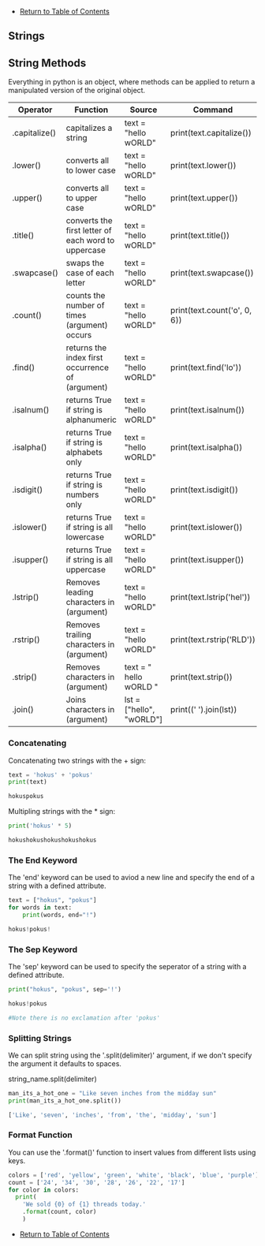 - [Return to Table of Contents](/../../)

## Strings

## String Methods

Everything in python is an object, where methods can be applied to return a manipulated version of the original object.

| Operator | Function | Source | Command | Output |
| -------- | ---- | ------- | -------- | ------- |
| .capitalize() | capitalizes a string |  text = "hello wORLD" | print(text.capitalize()) | Hello world |
| .lower() | converts all to lower case | text = "hello wORLD" | print(text.lower()) | hello world |
| .upper() | converts all to upper case | text = "hello wORLD" | print(text.upper()) | HELLO WORLD |
| .title() | converts the first letter of each word to uppercase |  text = "hello wORLD" | print(text.title()) | Hello World |
| .swapcase() | swaps the case of each letter | text = "hello wORLD" | print(text.swapcase()) | HELLO WORLD |
| .count() | counts the number of times (argument) occurs | text = "hello wORLD" | print(text.count('o', 0, 6)) | 1 |
| .find() | returns the index first occurrence of (argument) | text = "hello wORLD" | print(text.find('lo')) | 3 |
| .isalnum() | returns True if string is alphanumeric | text = "hello wORLD" | print(text.isalnum()) | False |
| .isalpha() | returns True if string is alphabets only | text = "hello wORLD" | print(text.isalpha()) | True |
| .isdigit() | returns True if string is numbers only | text = "hello wORLD" | print(text.isdigit()) | False |
| .islower() | returns True if string is all lowercase | text = "hello wORLD" | print(text.islower()) | False |
| .isupper() | returns True if string is all uppercase | text = "hello wORLD" | print(text.isupper()) | False |
| .lstrip() | Removes leading characters in (argument) | text = "hello wORLD" | print(text.lstrip('hel')) | lo wORLD |
| .rstrip() | Removes trailing characters in (argument) | text = "hello wORLD" | print(text.rstrip('RLD')) | hello wO |
| .strip() | Removes characters in (argument) | text = " hello wORLD " | print(text.strip()) | hello wORLD |
| .join() | Joins characters in  (argument) | lst = ["hello", "wORLD"] | print((' ').join(lst)) | hello wORLD |





### Concatenating

Concatenating two strings with the + sign:

```python
text = 'hokus' + 'pokus'
print(text)

hokuspokus
```

Multipling strings with the * sign:

```python
print('hokus' * 5)

hokushokushokushokushokus
```

### The End Keyword

The 'end' keyword can be used to aviod a new line and specify the end of a string with a defined attribute.

```python
text = ["hokus", "pokus"]
for words in text:
    print(words, end="!")

hokus!pokus!
```

### The Sep Keyword

The 'sep' keyword can be used to specify the seperator of a string with a defined attribute.

```python
print("hokus", "pokus", sep='!')

hokus!pokus

#Note there is no exclamation after 'pokus'
```

### Splitting Strings

We can split string using the '.split(delimiter)' argument, if we don't specify the argument it
defaults to spaces.

string_name.split(delimiter)

```python
man_its_a_hot_one = "Like seven inches from the midday sun"
print(man_its_a_hot_one.split())

['Like', 'seven', 'inches', 'from', 'the', 'midday', 'sun']
```



### Format Function

You can use the '.format()' function to insert values from different lists using keys.

```python
colors = ['red', 'yellow', 'green', 'white', 'black', 'blue', 'purple']
count = ['24', '34', '30', '28', '26', '22', '17']
for color in colors:
  print(
    'We sold {0} of {1} threads today.'
    .format(count, color)
    )
```





- [Return to Table of Contents](/../../)
